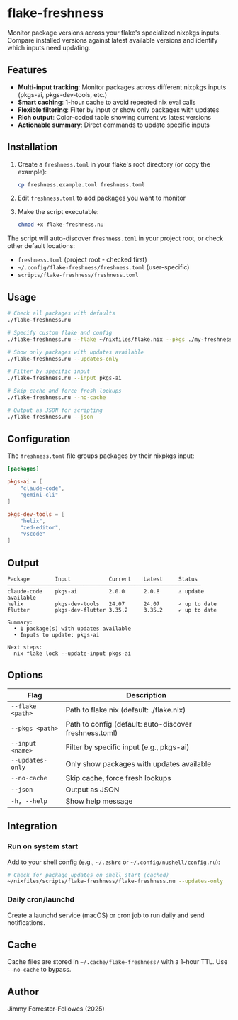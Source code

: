# flake-freshness

Monitor package versions across your flake's specialized nixpkgs inputs. Compare installed versions against latest available versions and identify which inputs need updating.

## Features

- **Multi-input tracking**: Monitor packages across different nixpkgs inputs (pkgs-ai, pkgs-dev-tools, etc.)
- **Smart caching**: 1-hour cache to avoid repeated nix eval calls
- **Flexible filtering**: Filter by input or show only packages with updates
- **Rich output**: Color-coded table showing current vs latest versions
- **Actionable summary**: Direct commands to update specific inputs

## Installation

1. Create a `freshness.toml` in your flake's root directory (or copy the example):
   ```bash
   cp freshness.example.toml freshness.toml
   ```

2. Edit `freshness.toml` to add packages you want to monitor

3. Make the script executable:
   ```bash
   chmod +x flake-freshness.nu
   ```

The script will auto-discover `freshness.toml` in your project root, or check other default locations:

- `freshness.toml` (project root - checked first)
- `~/.config/flake-freshness/freshness.toml` (user-specific)
- `scripts/flake-freshness/freshness.toml`

## Usage

```bash
# Check all packages with defaults
./flake-freshness.nu

# Specify custom flake and config
./flake-freshness.nu --flake ~/nixfiles/flake.nix --pkgs ./my-freshness.toml

# Show only packages with updates available
./flake-freshness.nu --updates-only

# Filter by specific input
./flake-freshness.nu --input pkgs-ai

# Skip cache and force fresh lookups
./flake-freshness.nu --no-cache

# Output as JSON for scripting
./flake-freshness.nu --json
```

## Configuration

The `freshness.toml` file groups packages by their nixpkgs input:

```toml
[packages]

pkgs-ai = [
    "claude-code",
    "gemini-cli"
]

pkgs-dev-tools = [
    "helix",
    "zed-editor",
    "vscode"
]
```

## Output

```
Package        Input            Current    Latest     Status
─────────────────────────────────────────────────────────────
claude-code    pkgs-ai          2.0.0      2.0.8      ⚠ update available
helix          pkgs-dev-tools   24.07      24.07      ✓ up to date
flutter        pkgs-dev-flutter 3.35.2     3.35.2     ✓ up to date

Summary:
  • 1 package(s) with updates available
  • Inputs to update: pkgs-ai

Next steps:
  nix flake lock --update-input pkgs-ai
```

## Options

| Flag             | Description                                            |
| ---------------- | ------------------------------------------------------ |
| `--flake <path>` | Path to flake.nix (default: ./flake.nix)               |
| `--pkgs <path>`  | Path to config (default: auto-discover freshness.toml) |
| `--input <name>` | Filter by specific input (e.g., pkgs-ai)               |
| `--updates-only` | Only show packages with updates available              |
| `--no-cache`     | Skip cache, force fresh lookups                        |
| `--json`         | Output as JSON                                         |
| `-h, --help`     | Show help message                                      |

## Integration

### Run on system start

Add to your shell config (e.g., `~/.zshrc` or `~/.config/nushell/config.nu`):

```bash
# Check for package updates on shell start (cached)
~/nixfiles/scripts/flake-freshness/flake-freshness.nu --updates-only
```

### Daily cron/launchd

Create a launchd service (macOS) or cron job to run daily and send notifications.

## Cache

Cache files are stored in `~/.cache/flake-freshness/` with a 1-hour TTL. Use `--no-cache` to bypass.

## Author

Jimmy Forrester-Fellowes (2025)
